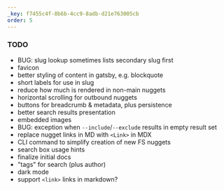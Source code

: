 ```yaml
---
_key: f7455c4f-8b6b-4cc9-8adb-d21e763005cb
order: 5
---
```


### TODO

* BUG: slug lookup sometimes lists secondary slug first
* favicon
* better styling of content in gatsby, e.g. blockquote
* short labels for use in slug
* reduce how much is rendered in non-main nuggets
* horizontal scrolling for outbound nuggets
* buttons for breadcrumb & metadata, plus persistence
* better search results presentation
* embedded images
* BUG: exception when `--include`/`--exclude` results in empty result set
* replace nugget links in MD with `<Link>` in MDX
* CLI command to simplify creation of new FS nuggets
* search box usage hints
* finalize initial docs
* "tags" for search (plus author)
* dark mode
* support `<link>` links in markdown?
